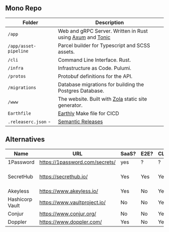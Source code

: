 ## Mono Repo

| Folder | Description |
| ---- | ---- | 
| `/app` | Web and gRPC Server. Written in Rust using [Axum](https://github.com/tokio-rs/axumtomni) and [Tonic](https://github.com/hyperium/tonic)|
| `/app/asset-pipeline` | Parcel builder for Typescript and SCSS assets.|
| `/cli` | Command Line Interface. Rust.|
| `/infra` | Infrastructure as Code. Pulumi.|
| `/protos` | Protobuf definitions for the API.|
| `/migrations` | Database migrations for building the Postgres Database.|
| `/www` | The website. Built with [Zola](https://www.getzola.org) static site generator.|
| `Earthfile` |[Earthly](https://earthly.dev) Make file for CICD|
| `.releaserc.json` -|[Semantic Releases](https://github.com/semantic-release/semantic-release)|

## Alternatives

| Name  | URL | SaaS? | E2E?| CLI? | Notes |
| ---- | ---- | ---- | ---- | ---- | --- |
| 1Password  | https://1password.com/secrets/  | yes | ? | ? | |
| SecretHub  | https://secrethub.io/ | Yes | Yes | Yes | Now part of 1Password | 
| Akeyless  | https://www.akeyless.io/ | Yes | No | Yes |  | 
| Hashicorp Vault  | https://www.vaultproject.io/ | No | No | Yes | Lots of Features | 
| Conjur  | https://www.conjur.org/ | No | No | Yes |  | 
| Doppler  | https://www.doppler.com/ | Yes | No | Yes |  | 

